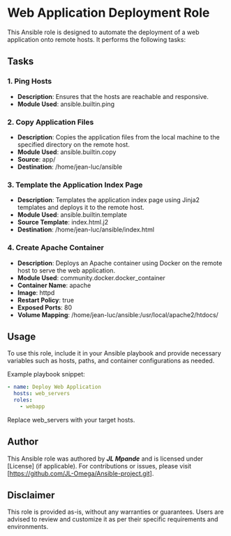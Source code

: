 # Web Application Deployment Role

This Ansible role is designed to automate the deployment of a web application onto remote hosts. It performs the following tasks:

## Tasks

### 1. Ping Hosts
- **Description**: Ensures that the hosts are reachable and responsive.
- **Module Used**: ansible.builtin.ping

### 2. Copy Application Files
- **Description**: Copies the application files from the local machine to the specified directory on the remote host.
- **Module Used**: ansible.builtin.copy
- **Source**: app/
- **Destination**: /home/jean-luc/ansible

### 3. Template the Application Index Page
- **Description**: Templates the application index page using Jinja2 templates and deploys it to the remote host.
- **Module Used**: ansible.builtin.template
- **Source Template**: index.html.j2
- **Destination**: /home/jean-luc/ansible/index.html

### 4. Create Apache Container
- **Description**: Deploys an Apache container using Docker on the remote host to serve the web application.
- **Module Used**: community.docker.docker_container
- **Container Name**: apache
- **Image**: httpd
- **Restart Policy**: true
- **Exposed Ports**: 80
- **Volume Mapping**: /home/jean-luc/ansible:/usr/local/apache2/htdocs/

## Usage

To use this role, include it in your Ansible playbook and provide necessary variables such as hosts, paths, and container configurations as needed.

Example playbook snippet:

```yaml
- name: Deploy Web Application
  hosts: web_servers
  roles:
    - webapp
```

Replace web_servers with your target hosts.

## Author

This Ansible role was authored by ***JL Mpande*** and is licensed under [License] (if applicable). For contributions or issues, please visit [https://github.com/JL-Omega/Ansible-project.git].

## Disclaimer
This role is provided as-is, without any warranties or guarantees. Users are advised to review and customize it as per their specific requirements and environments.